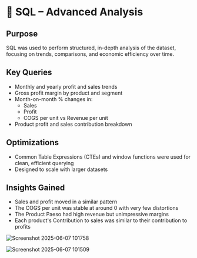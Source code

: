 # 🧠 SQL – Advanced Analysis

## Purpose  
SQL was used to perform structured, in-depth analysis of the dataset, focusing on trends, comparisons, and economic efficiency over time.

## Key Queries  
- Monthly and yearly profit and sales trends  
- Gross profit margin by product and segment  
- Month-on-month % changes in:
  - Sales  
  - Profit  
  - COGS per unit vs Revenue per unit  
- Product profit and sales contribution breakdown

## Optimizations  
- Common Table Expressions (CTEs) and window functions were used for clean, efficient querying  
- Designed to scale with larger datasets

## Insights Gained  
- Sales and profit moved in a similar pattern
- The COGS per unit was stable at around 0 with very few distortions  
- The Product Paeso had high revenue but unimpressive margins
- Each product's Contribution to sales was similar to their contribution to profits


![Screenshot 2025-06-07 101758](https://github.com/user-attachments/assets/cb9b6c68-78e7-459f-b981-83e5149d3924)


![Screenshot 2025-06-07 101509](https://github.com/user-attachments/assets/efb66b49-bbcd-4bd2-80bc-32a695916f1e)
